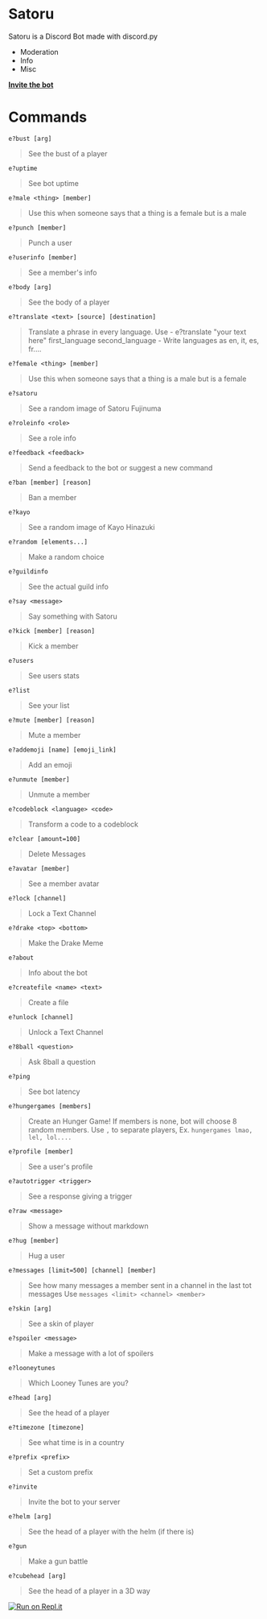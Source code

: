 # Satoru
Satoru is a Discord Bot made with discord.py
- Moderation
- Info 
- Misc

**[Invite the bot](https://discordapp.com/api/oauth2/authorize?client_id=635044836830871562&permissions=321606&scope=bot)**

# Commands

`e?bust [arg]`

> See the bust of a player 

`e?uptime `

> See bot uptime 

`e?male <thing> [member]`

> Use this when someone says that a thing is a female but is a male 

`e?punch [member]`

> Punch a user 

`e?userinfo [member]`

> See a member's info 

`e?body [arg]`

> See the body of a player 

`e?translate <text> [source] [destination]`

> Translate a phrase in every language. Use - e?translate "your text here" first_language second_language - Write languages as en, it, es, fr.... 

`e?female <thing> [member]`

> Use this when someone says that a thing is a male but is a female 

`e?satoru `

> See a random image of Satoru Fujinuma 

`e?roleinfo <role>`

> See a role info 

`e?feedback <feedback>`

> Send a feedback to the bot or suggest a new command 

`e?ban [member] [reason]`

> Ban a member 

`e?kayo `

> See a random image of Kayo Hinazuki 

`e?random [elements...]`

> Make a random choice 

`e?guildinfo `

> See the actual guild info 

`e?say <message>`

> Say something with Satoru 

`e?kick [member] [reason]`

> Kick a member 

`e?users `

> See users stats 

`e?list `

> See your list 

`e?mute [member] [reason]`

> Mute a member 

`e?addemoji [name] [emoji_link]`

> Add an emoji 

`e?unmute [member]`

> Unmute a member 

`e?codeblock <language> <code>`

> Transform a code to a codeblock 

`e?clear [amount=100]`

> Delete Messages 

`e?avatar [member]`

> See a member avatar 

`e?lock [channel]`

> Lock a Text Channel 

`e?drake <top> <bottom>`

> Make the Drake Meme 

`e?about `

> Info about the bot 

`e?createfile <name> <text>`

> Create a file 

`e?unlock [channel]`

> Unlock a Text Channel 

`e?8ball <question>`

> Ask 8ball a question 

`e?ping `

> See bot latency 

`e?hungergames [members]`

> Create an Hunger Game! If members is none, bot will choose 8 random members. Use `,` to separate players, Ex. `hungergames lmao, lel, lol....` 

`e?profile [member]`

> See a user's profile 

`e?autotrigger <trigger>`

> See a response giving a trigger 

`e?raw <message>`

> Show a message without markdown 

`e?hug [member]`

> Hug a user 

`e?messages [limit=500] [channel] [member]`

> See how many messages a member sent in a channel in the last tot messages
Use `messages <limit> <channel> <member>` 

`e?skin [arg]`

> See a skin of player 

`e?spoiler <message>`

> Make a message with a lot of spoilers 

`e?looneytunes `

> Which Looney Tunes are you? 

`e?head [arg]`

> See the head of a player 

`e?timezone [timezone]`

> See what time is in a country 

`e?prefix <prefix>`

> Set a custom prefix 

`e?invite `

> Invite the bot to your server 

`e?helm [arg]`

> See the head of a player with the helm (if there is) 

`e?gun `

> Make a gun battle 

`e?cubehead [arg]`

> See the head of a player in a 3D way 



[![Run on Repl.it](https://repl.it/badge/github/ssebastianoo/Satoru)](https://repl.it/github/ssebastianoo/Satoru)